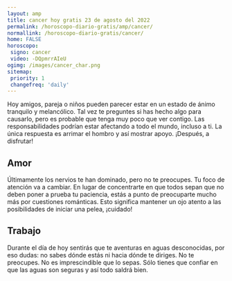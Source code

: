 ```yaml
---
layout: amp
title: cancer hoy gratis 23 de agosto del 2022 
permalink: /horoscopo-diario-gratis/amp/cancer/
normallink: /horoscopo-diario-gratis/cancer/
home: FALSE
horoscopo:
 signo: cancer
 video: -DQpmrrAIeU
ogimg: /images/cancer_char.png
sitemap:
 priority: 1
 changefreq: 'daily'
---
```



Hoy amigos, pareja o niños pueden parecer estar en un estado de ánimo tranquilo y melancólico. Tal vez te preguntes si has hecho algo para causarlo, pero es probable que tenga muy poco que ver contigo. Las responsabilidades podrían estar afectando a todo el mundo, incluso a ti. La única respuesta es arrimar el hombro y así mostrar apoyo. ¡Después, a disfrutar!

## Amor

Últimamente los nervios te han dominado, pero no te preocupes. Tu foco de atención va a cambiar. En lugar de concentrarte en que todos sepan que no deben poner a prueba tu paciencia, estás a punto de preocuparte mucho más por cuestiones románticas. Esto significa mantener un ojo atento a las posibilidades de iniciar una pelea, ¡cuidado!

## Trabajo

Durante el día de hoy sentirás que te aventuras en aguas desconocidas, por eso dudas: no sabes dónde estás ni hacia dónde te diriges. No te preocupes. No es imprescindible que lo sepas. Sólo tienes que confiar en que las aguas son seguras y así todo saldrá bien.